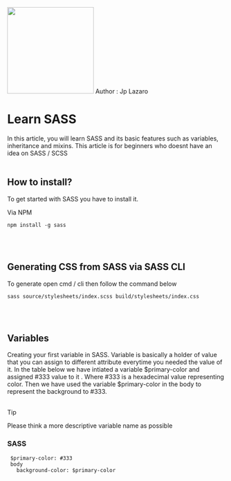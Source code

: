 
<img src="https://sass-lang.com/assets/img/logos/logo.svg" width="200" height="200">
Author : Jp Lazaro  


# Learn SASS
In this article, you will learn SASS and its basic features such as variables, inheritance and mixins.
This article is for beginners who doesnt have an idea on SASS / SCSS
<br><br>



## How to install?
To get started with SASS you have to install it.

Via NPM

```
npm install -g sass
```
<br><br>


## Generating CSS from SASS via SASS CLI
To generate open cmd / cli then follow the command below
```
sass source/stylesheets/index.scss build/stylesheets/index.css
```
<br><br>

## Variables
Creating your first variable in SASS. 
Variable is basically a holder of value that you can assign to different attribute everytime you needed the value of it.
In the table below we have intiated a variable $primary-color and assigned #333 value to it . Where #333 is a hexadecimal value representing color.
Then we have used the variable $primary-color in the body to represent the background to #333.
<br><br>
> [!TIP]
> Please think a more descriptive variable name as possible

### SASS 
```
 $primary-color: #333
 body 
   background-color: $primary-color
```

<br><br>


 



